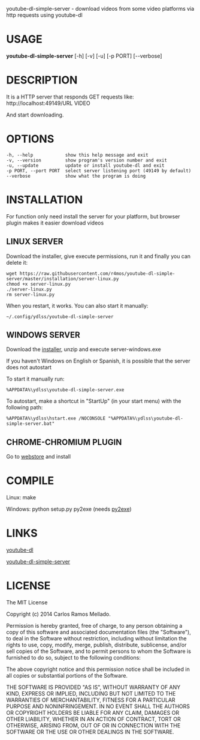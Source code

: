 youtube-dl-simple-server - download videos from some video platforms via http requests using youtube-dl

# USAGE
**youtube-dl-simple-server** [-h] [-v] [-u] [-p PORT] [--verbose]

# DESCRIPTION
It is a HTTP server that responds GET requests like:
http://localhost:49149/URL VIDEO

And start downloading.

# OPTIONS
    -h, --help            show this help message and exit
    -v, --version         show program's version number and exit
    -u, --update          update or install youtube-dl and exit
    -p PORT, --port PORT  select server listening port (49149 by default)
    --verbose             show what the program is doing

# INSTALLATION
For function only need install the server for your platform, but browser plugin makes it easier download videos

## LINUX SERVER
Download the installer, give execute permissions, run it and finally you can delete it:

    wget https://raw.githubusercontent.com/r4mos/youtube-dl-simple-server/master/installation/server-linux.py
    chmod +x server-linux.py
    ./server-linux.py
    rm server-linux.py

When you restart, it works. You can also start it manually:

    ~/.config/ydlss/youtube-dl-simple-server


## WINDOWS SERVER
Download the [installer](https://github.com/r4mos/youtube-dl-simple-server/raw/master/installation/server-windows/installer.zip), unzip and execute server-windows.exe

If you haven't Windows on English or Spanish, it is possible that the server does not autostart

To start it manually run:

	%APPDATA%\ydlss\youtube-dl-simple-server.exe

To autostart, make a shortcut in "StartUp" (in your start menu) with the following path:

	%APPDATA%\ydlss\hstart.exe /NOCONSOLE "%APPDATA%\ydlss\youtube-dl-simple-server.bat"

## CHROME-CHROMIUM PLUGIN
Go to [webstore](https://chrome.google.com/webstore/detail/youtube-dl-simple-server/kpfoekjfnlmomdeipjojapkhhpbgmmoc/) and install

# COMPILE
Linux: make

Windows: python setup.py py2exe (needs [py2exe](http://www.py2exe.org/))

# LINKS
[youtube-dl](https://github.com/rg3/youtube-dl)

[youtube-dl-simple-server](https://github.com/r4mos/youtube-dl-simple-server)

# LICENSE
The MIT License

Copyright (c) 2014 Carlos Ramos Mellado.

Permission is hereby granted, free of charge, to any person obtaining a copy of this software and associated documentation files (the "Software"), to deal in the Software without restriction, including without limitation the rights to use, copy, modify, merge, publish, distribute, sublicense, and/or sell copies of the Software, and to permit persons to whom the Software is furnished to do so, subject to the following conditions:

The above copyright notice and this permission notice shall be included in all copies or substantial portions of the Software.

THE SOFTWARE IS PROVIDED "AS IS", WITHOUT WARRANTY OF ANY KIND, EXPRESS OR IMPLIED, INCLUDING BUT NOT LIMITED TO THE WARRANTIES OF MERCHANTABILITY, FITNESS FOR A PARTICULAR PURPOSE AND NONINFRINGEMENT. IN NO EVENT SHALL THE AUTHORS OR COPYRIGHT HOLDERS BE LIABLE FOR ANY CLAIM, DAMAGES OR OTHER LIABILITY, WHETHER IN AN ACTION OF CONTRACT, TORT OR OTHERWISE, ARISING FROM, OUT OF OR IN CONNECTION WITH THE SOFTWARE OR THE USE OR OTHER DEALINGS IN THE SOFTWARE.